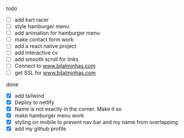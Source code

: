 todo
- [ ] add kart racer 
- [ ] style hamburger menu
- [ ] add animation for hamburger menu
- [ ] make contact form work 
- [ ] add a react native project
- [ ] add interactive cv
- [ ] add smooth scroll for links
- [ ] Connect to www.bilalminhas.com
- [ ] get SSL for www.bilalminhas.com

done
- [x] add tailwind 
- [x] Deploy to netlify
- [x] Name is not exactly in the corner. Make it so
- [x] make hamburger menu work
- [x] styling on mobile to prevent nav bar and my name from overlapping
- [x] add my github profile